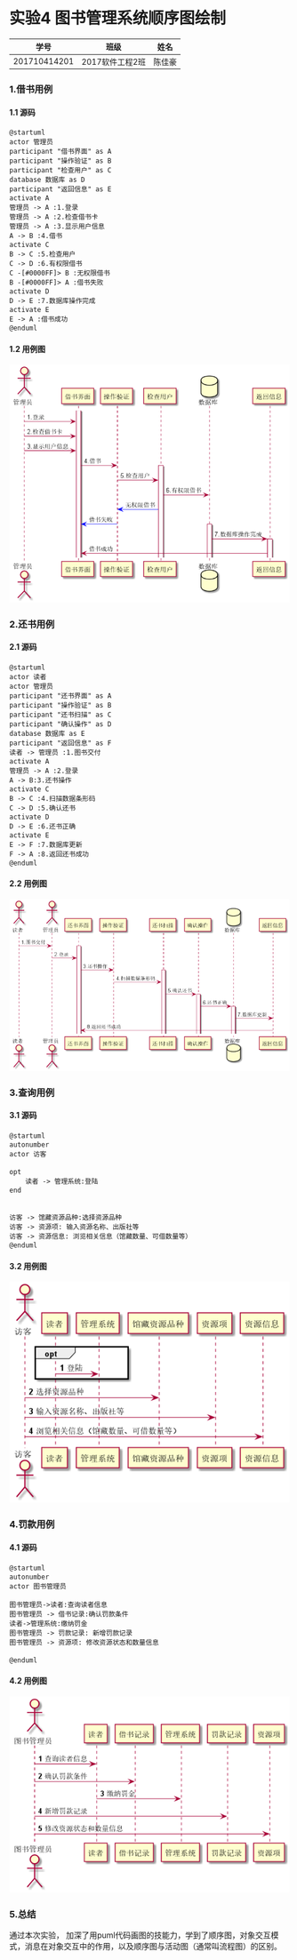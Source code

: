# 实验4 图书管理系统顺序图绘制

学号|班级|姓名
:-------:|:-------:|:-------:|
201710414201|2017软件工程2班|陈佳豪|

### 1.借书用例

#### 1.1 源码

```puml
@startuml
actor 管理员
participant "借书界面" as A
participant "操作验证" as B
participant "检查用户" as C
database 数据库 as D
participant "返回信息" as E
activate A
管理员 -> A :1.登录
管理员 -> A :2.检查借书卡
管理员 -> A :3.显示用户信息
A -> B :4.借书
activate C
B -> C :5.检查用户
C -> D :6.有权限借书
C -[#0000FF]> B :无权限借书
B -[#0000FF]> A :借书失败
activate D
D -> E :7.数据库操作完成
activate E
E -> A :借书成功
@enduml
```

#### 1.2 用例图

![](./img/借书.png)

### 2.还书用例

#### 2.1 源码
```puml
@startuml
actor 读者
actor 管理员
participant "还书界面" as A
participant "操作验证" as B
participant "还书扫描" as C
participant "确认操作" as D
database 数据库 as E
participant "返回信息" as F
读者 -> 管理员 :1.图书交付
activate A
管理员 -> A :2.登录
A -> B:3.还书操作
activate C
B -> C :4.扫描数据条形码
C -> D :5.确认还书
activate D
D -> E :6.还书正确
activate E
E -> F :7.数据库更新
F -> A :8.返回还书成功
@enduml
```

#### 2.2 用例图

![](./img/还书.png)


### 3.查询用例

#### 3.1 源码
```puml
@startuml
autonumber
actor 访客

opt
    读者 -> 管理系统:登陆
end


访客 -> 馆藏资源品种:选择资源品种
访客 -> 资源项: 输入资源名称、出版社等
访客 -> 资源信息: 浏览相关信息（馆藏数量、可借数量等）
@enduml
```

#### 3.2 用例图

![](./img/查询.png)

### 4.罚款用例

#### 4.1 源码
```puml
@startuml
autonumber
actor 图书管理员

图书管理员->读者:查询读者信息
图书管理员 -> 借书记录:确认罚款条件
读者->管理系统:缴纳罚金
图书管理员 -> 罚款记录: 新增罚款记录
图书管理员 -> 资源项: 修改资源状态和数量信息

@enduml
```

#### 4.2 用例图

![](./img/罚款.png)

### 5.总结

通过本次实验， 加深了用puml代码画图的技能力，学到了顺序图，对象交互模式，消息在对象交互中的作用，以及顺序图与活动图（通常叫流程图）的区别。 


